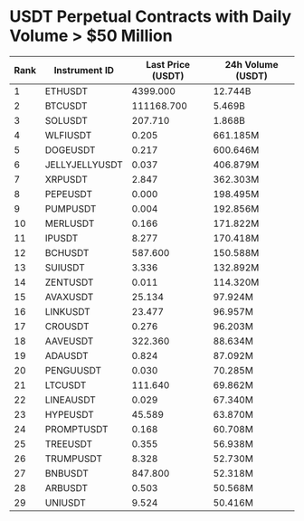# USDT Perpetual Contracts with Daily Volume > $50 Million

| Rank | Instrument ID | Last Price (USDT) | 24h Volume (USDT) |
|------|---------------|-------------------|-------------------|
| 1 | ETHUSDT | 4399.000 | 12.744B |
| 2 | BTCUSDT | 111168.700 | 5.469B |
| 3 | SOLUSDT | 207.710 | 1.868B |
| 4 | WLFIUSDT | 0.205 | 661.185M |
| 5 | DOGEUSDT | 0.217 | 600.646M |
| 6 | JELLYJELLYUSDT | 0.037 | 406.879M |
| 7 | XRPUSDT | 2.847 | 362.303M |
| 8 | PEPEUSDT | 0.000 | 198.495M |
| 9 | PUMPUSDT | 0.004 | 192.856M |
| 10 | MERLUSDT | 0.166 | 171.822M |
| 11 | IPUSDT | 8.277 | 170.418M |
| 12 | BCHUSDT | 587.600 | 150.588M |
| 13 | SUIUSDT | 3.336 | 132.892M |
| 14 | ZENTUSDT | 0.011 | 114.320M |
| 15 | AVAXUSDT | 25.134 | 97.924M |
| 16 | LINKUSDT | 23.477 | 96.957M |
| 17 | CROUSDT | 0.276 | 96.203M |
| 18 | AAVEUSDT | 322.360 | 88.634M |
| 19 | ADAUSDT | 0.824 | 87.092M |
| 20 | PENGUUSDT | 0.030 | 70.285M |
| 21 | LTCUSDT | 111.640 | 69.862M |
| 22 | LINEAUSDT | 0.029 | 67.340M |
| 23 | HYPEUSDT | 45.589 | 63.870M |
| 24 | PROMPTUSDT | 0.168 | 60.708M |
| 25 | TREEUSDT | 0.355 | 56.938M |
| 26 | TRUMPUSDT | 8.328 | 52.730M |
| 27 | BNBUSDT | 847.800 | 52.318M |
| 28 | ARBUSDT | 0.503 | 50.568M |
| 29 | UNIUSDT | 9.524 | 50.416M |
